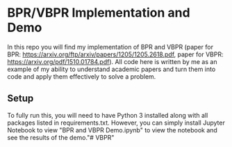 # BPR/VBPR Implementation and Demo
In this repo you will find my implementation of BPR and VBPR (paper for BPR: https://arxiv.org/ftp/arxiv/papers/1205/1205.2618.pdf, paper for VBPR: https://arxiv.org/pdf/1510.01784.pdf). All code here is written by me as an example of my ability to understand academic papers and turn them into code and apply them effectively to solve a problem.

## Setup
To fully run this, you will need to have Python 3 installed along with all packages listed in requirements.txt.
However, you can simply install Jupyter Notebook to view "BPR and VBPR Demo.ipynb" to view the notebook and see the results of the demo."# VBPR" 
